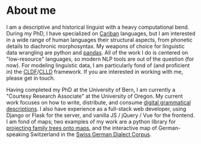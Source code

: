 # About me
I am a descriptive and historical linguist with a heavy computational bend.
During my PhD, I have specialized on [Cariban](https://glottolog.org/resource/languoid/id/cari1283) languages, but I am interested in a wide range of human languages their structural aspects, from phonetic details to diachronic morphosyntax.
My weapons of choice for linguistic data wrangling are python and [pandas](https://pandas.pydata.org/).
All of the work I do is centered on "low-resource" languages, so modern NLP tools are out of the question (for now).
For modeling linguistic data, I am particularly fond of (and proficient in) the [CLDF](https://cldf.clld.org/)/[CLLD](https://clld.org/) framework.
If you are interested in working with me, please get in touch.

Having completed my PhD at the University of Bern, I am currently a "Courtesy Research Associate" at the University of Oregon.
My current work focuses on how to write, distribute, and consume [digital grammatical descriptions](/digital-grammars).
I also have experience as a full-stack web developer, using Django or Flask for the server, and vanilla JS / jQuery / Vue for the frontend.
I am fond of maps; two examples of my work are a python library for [projecting family trees onto maps](https://lingtreemaps.readthedocs.io/en/latest/examples.html), and the interactive map of German-speaking Switzerland in the [Swiss German Dialect Corpus](https://chmk.ch/de/).